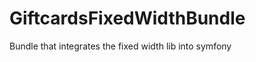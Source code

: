 GiftcardsFixedWidthBundle
=========================

Bundle that integrates the fixed width lib into symfony
